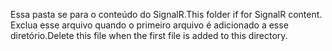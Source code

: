<span data-ttu-id="99e7e-101">Essa pasta se para o conteúdo do SignalR.</span><span class="sxs-lookup"><span data-stu-id="99e7e-101">This folder if for SignalR content.</span></span> <span data-ttu-id="99e7e-102">Exclua esse arquivo quando o primeiro arquivo é adicionado a esse diretório.</span><span class="sxs-lookup"><span data-stu-id="99e7e-102">Delete this file when the first file is added to this directory.</span></span>